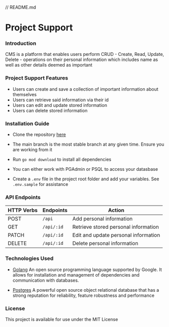 // README.md

# Project Support

### Introduction
CMS is a platform that enables users perform CRUD - Create, Read, Update, Delete - operations on their personal information which includes name as well as other details deemed as important

### Project Support Features

-   Users can create and save a collection of important information about themselves
-   Users can retrieve said information via their id
-   Users can edit and update stored information
-   Users can delete stored information

### Installation Guide
-   Clone the repository [here](https://github.com/Huey-Emma/cms.git)
-   The main branch is the most stable branch at any given time. Ensure you are working from it

-   Run `go mod download` to install all dependencies
-   You can either work with PGAdmin or PSQL to access your datasbase
-   Create a `.env` file in the project root folder and add your variables. See `.env.sample` for assistance

### API Endpoints

| HTTP Verbs | Endpoints  | Action                               |
| ---------- | ---------- | ------------------------------------ |
| POST       | `/api`     | Add personal information             |
| GET        | `/api/:id` | Retrieve stored personal information |
| PATCH      | `/api/:id` | Edit and update personal information |
| DELETE     | `/api/:id` | Delete personal information          |

### Technologies Used

-   [Golang]("https://go.dev")
    An open source programming language supported by Google. It allows for installation and management of dependencies and communication with databases.

-   [Postgres]("https://www.postgresql.org")
    A powerful open source object relational database that has a strong reputation for reliability, feature robustness and performance

### License

This project is available for use under the MIT License
